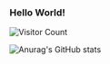 ### Hello World!

![Visitor Count](https://profile-counter.glitch.me/Asari-DataScience/count.svg)

![Anurag's GitHub stats](https://github-readme-stats.vercel.app/api?username=Asari-DataScience&show_icons=true&theme=gruvbox)
